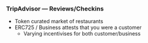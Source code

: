 ### TripAdvisor — Reviews/Checkins

- Token curated market of restaurants
- ERC725 / Business attests that you were a customer
  - Varying incentivises for both customer/business